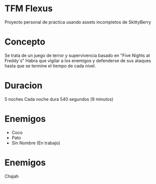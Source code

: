# TFM Flexus
 Proyecto personal de practica usando assets incompletos de SkittyBerry

# Concepto
Se trata de un juego de terror y supervivencia basado en "Five Nights at Freddy´s"
Habra que vigilar a los enemigos y defenderse de sus ataques hasta que se termine el tiempo de cada nivel.

# Duracion
5 noches
Cada noche dura 540 segundos (9 minutos)

# Enemigos
+ Coco
+ Pato
+ Sin Nombre (En trabajo)

# Enemigos
Chajah
